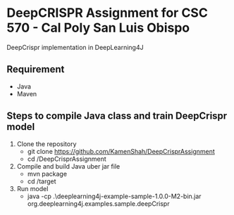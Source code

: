# DeepCRISPR Assignment for CSC 570 - Cal Poly San Luis Obispo
DeepCrispr implementation in DeepLearning4J


## Requirement
* Java
* Maven

## Steps to compile Java class and train DeepCrispr model

1. Clone the repository
   * git clone https://github.com/KamenShah/DeepCrisprAssignment
   * cd /DeepCrisprAssignment
4. Compile and build Java uber jar file
   * mvn package
   * cd /target
7. Run model
   * java -cp .\deeplearning4j-example-sample-1.0.0-M2-bin.jar org.deeplearning4j.examples.sample.deepCrispr
